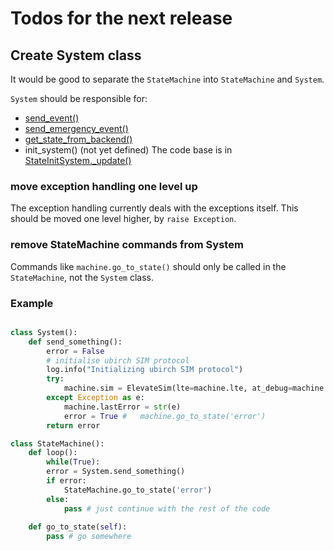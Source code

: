 # Todos for the next release

## Create System class

It would be good to separate the `StateMachine` into `StateMachine` and 
`System`. 

`System` should be responsible for:
* [send_event()](./state_machine.py#L137)
* [send_emergency_event()](./state_machine.py#L243)
* [get_state_from_backend()](./state_machine.py#L269)
* init_system() (not yet defined) The code base is in 
  [StateInitSystem._update()](./state_machine.py#L433)

### move exception handling one level up

The exception handling currently deals with the exceptions itself. 
This should be moved one level higher, by `raise Exception`.

### remove StateMachine commands from System

Commands like `machine.go_to_state()` should only be called in the
`StateMachine`, not the `System` class.


### Example

```python

class System():
    def send_something():
        error = False
        # initialise ubirch SIM protocol
        log.info("Initializing ubirch SIM protocol")
        try:
            machine.sim = ElevateSim(lte=machine.lte, at_debug=machine.debug)
        except Exception as e:
            machine.lastError = str(e)
            error = True #   machine.go_to_state('error')    
        return error 

class StateMachine():    
    def loop():
        while(True):
        error = System.send_something()
        if error:
            StateMachine.go_to_state('error')
        else:
            pass # just continue with the rest of the code
    
    def go_to_state(self):
        pass # go somewhere
    
```
